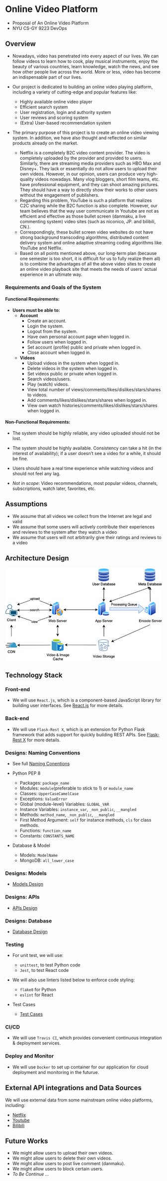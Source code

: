 # Online Video Platform
- Proposal of An Online Video Platform
- NYU CS-GY 9223 DevOps

## Overview
- Nowadays, video has penetrated into every aspect of our lives. We can follow videos to learn how to cook, play musical instruments, enjoy the beauty of various countries, learn knowledge, watch the news, and see how other people live across the world. More or less, video has become an indispensable part of our lives.
- Our project is dedicated to building an online video playing platform, including a variety of cutting-edge and popular features like:
  - Highly available online video player
  - Efficient search system
  - User registration, login and authority system
  - User reviews and scoring system
  - (Extra) User-based recommendation system
  
- The primary purpose of this project is to create an online video viewing system. In addition, we have also thought and reflected on similar products already on the market. 
  - Netflix is a completely B2C video content provider. The video is completely uploaded by the provider and provided to users. Similarly, there are streaming media providers such as HBO Max and Disney+. They lack or essentially do not allow users to upload their own videos. However, in our opinion, users can produce very high-quality videos nowadays. Many vlog bloggers, short film teams, etc. have professional equipment, and they can shoot amazing pictures. They should have a way to directly show their works to other users without the engagement of publishers. 
  - Regarding this problem, YouTube is such a platform that realizes C2C sharing while the B2C function is also complete. However, our team believes that the way user communicate in Youtube are not as efficient and effective as those bullet screen (danmaku, a live commenting system) video sites (such as niconico, JP. and bilibili, CN.). 
  - Correspondingly, these bullet screen video websites do not have strong background transcoding algorithms, distributed content delivery system and online adaptive streaming coding algorithms like YouTube and Netflix. 
  - Based on all points mentioned above, our long-term plan (because one semester is too short, it is difficult for us to fully realize them all) is to combine the advantages of all the above video sites to create an online video playback site that meets the needs of users' actual experience in an ultimate way.

### Requirements and Goals of the System

#### Functional Requirements:
- **Users must be able to:**
  - **Account**
    - Create an account.
    - Login the system.
    - Logout from the system.
    - Have own personal account page when logged in.
    - Follow users when logged in.
    - Set account (profile) public and private when logged in.
    - Close account when logged in.
  - **Videos**
    - Upload videos in the system when logged in.
    - Delete videos in the system when logged in.
    - Set videos public or private when logged in.
    - Search videos/users.
    - Play (watch) videos.
    - View total number of views/comments/likes/dislikes/stars/shares to videos.
    - Add comments/likes/dislikes/stars/shares when logged in.
    - View own watch histories/comments/likes/dislikes/stars/shares when logged in.
  
#### Non-Functional Requirements:
- The system should be highly reliable, any video uploaded should not be lost.
- The system should be highly available. Consistency can take a hit (in the interest of availability); if a user doesn’t see a video for a while, it should be fine.
- Users should have a real time experience while watching videos and should not feel any lag.

- *Not in scope*: Video recommendations, most popular videos, channels, subscriptions, watch later, favorites, etc.


## Assumptions

- We assume that all videos we collect from the Internet are legal and valid
- We assume that some users will actively contribute their experiences and reviews to the system after they watch a video
- We assume that users will not arbitrarily give their ratings and reviews to a video

## Architecture Design

![Architecture Design Diagram](./ArchitectureDesign_resize.png)

## Technology Stack

### Front-end

- We will use `React.js`, which is a component-based JavaScript library for building user interfaces. See [React.js](https://reactjs.org/) for more details.

### Back-end

- We will use `Flask-Rest X`, which is an extension for Python Flask framework that adds support for quickly building REST APIs. See [Flask-Rest X](https://flask-restx.readthedocs.io/en/latest/) for more details.

### Designs: Naming Conventions
- See full [Naming Conentions](NamingConventions.md)

- Python PEP 8
  - Packages: `package_name`
  - Modules: `module`(preferable to stick to 1) or `module_name`
  - Classes: `UpperCaseCamelCase`
  - Exceptions: `ValueError`
  - Global (module-level) Variables: `GLOBAL_VAR`
  - Instance Variables: `instance_var`, `_non_public`, `__mangled`
  - Methods: `method_name`, `_non_public`, `__mangled`
  - First Method Argument: `self` for instance methods, `cls` for class methods.
  - Functions: `function_name`
  - Constants: `CONSTANTS_NAME`

- Database & Model
  - Models: `ModelName`
  - MongoDB: `all_lower_case`

### Designs: Models
- [Models Design](Models.md)

### Designs: APIs
- [APIs Design](APIs.md)

### Designs: Database
- [Database Design](Database.md)

### Testing
- For unit test, we will use:
  - `unittest`, to test Python code
  - `Jest`, to test React code

- We will also use linters listed below to enforce code styling:
  - `flake8` for Python
  - `eslint` for React

- Test Cases
  - [Test Cases](Test.md)

### CI/CD

- We will use `Travis CI`, which provides convenient continuous integration & deployment services.

### Deploy and Monitor

- We will use `Docker` to set up container for our application for cloud deployment and monitoring in the futurue.

## External API integrations and Data Sources

We will use external data from some mainstream online video platforms, including:

- [Netflix](https://www.netflix.com/)
- [Youtube](https://www.youtube.com/)
- [Bilibili](https://www.bilibili.com/)

## Future Works
- We might allow users to upload their own videos.
- We might allow users to delete their own videos.
- We might allow users to post live comment (danmaku).
- We might allow users to block certain users.
- *To Be Continue ...*
